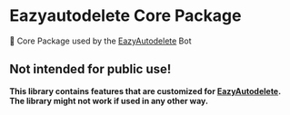 # Eazyautodelete Core Package
🧰 Core Package used by the [EazyAutodelete](https://eazyautodelete.xyz/?utm_source=github&utm_medium=core) Bot

## Not intended for public use!
**This library contains features that are customized for [EazyAutodelete](https://eazyautodelete.xyz/?utm_source=github&utm_medium=core).**
**The library might not work if used in any other way.**
